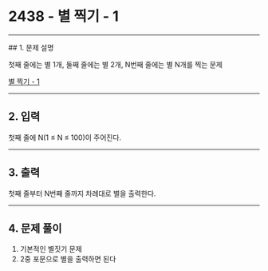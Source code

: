 # 2438 -  별 찍기 - 1

<hr/>
## 1. 문제 설명

첫째 줄에는 별 1개, 둘째 줄에는 별 2개, N번째 줄에는 별 N개를 찍는 문제

[별 찍기 - 1](<https://www.acmicpc.net/problem/2438>)

------

## 2. 입력

첫째 줄에 N(1 ≤ N ≤ 100)이 주어진다.

------

## 3. 출력

첫째 줄부터 N번째 줄까지 차례대로 별을 출력한다.

------

## 4. 문제 풀이

1. 기본적인 별짓기 문제
2. 2중 포문으로 별을 출력하면 된다
